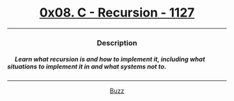 # [<center>0x08. C - Recursion - 1127</center>](https://intranet.hbtn.io/projects/1127#quiz-completed)
 ---
 ### <center>Description</center> 
 ##### &emsp; Learn what recursion is and how to implement it, including what situations to implement it in and what systems not to.
 ---
 [<center>Buzz</center>](github.com/conkobar)
